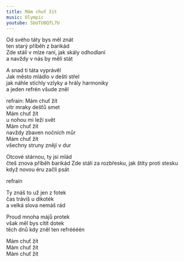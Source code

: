 ```yaml
---
title: Mám chuť žít
music: Olympic
youtube: SbUTU0QfL7U
---
```


Od svého táty bys měl znát  
ten starý příběh z barikád  
Zde stáli v mlze raní, jak skály odhodlaní  
a navždy v nás by měli stát

A snad ti táta vyprávěl   
Jak město mládlo v dešti střel   
jak náhle stichly vzlyky a hrály harmoniky   
a jeden refrén všude zněl 

refrain: 
Mám chuť žít  
vítr mraky dešťů smet  
Mám chuť žít  
u nohou mi leží svět  
Mám chuť žít  
navždy zbaven nočních můr  
Mám chuť žít  
všechny struny znějí v dur

Otcové stárnou, ty jsi mlád  
čteš znova příběh barikád
Zde stáli za rozbřesku, jak štíty proti stesku  
když novou éru začli psát

refrain

Ty znáš to už jen z fotek  
čas trávíš u dikoték   
a velká slova nemáš rád   

Proud mnoha májů protek  
však měl bys cítit dotek   
těch dnů kdy zněl ten refréééén

Mám chuť žít   
Mám chuť žít  
Mám chuť žít  